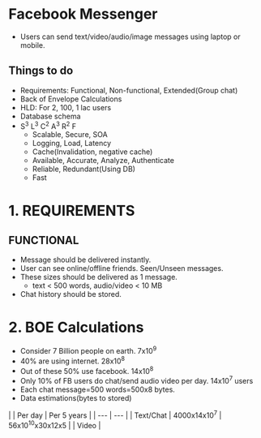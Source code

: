 # Facebook Messenger
- Users can send text/video/audio/image messages using laptop or mobile.

## Things to do
- Requirements: Functional, Non-functional, Extended(Group chat)
- Back of Envelope Calculations
- HLD: For 2, 100, 1 lac users
- Database schema
- S<sup>3</sup> L<sup>3</sup> C<sup>2</sup> A<sup>3</sup> R<sup>2</sup> F
  - Scalable, Secure, SOA
  - Logging, Load, Latency
  - Cache(Invalidation, negative cache)
  - Available, Accurate, Analyze, Authenticate
  - Reliable, Redundant(Using DB)
  - Fast

# 1. REQUIREMENTS
## FUNCTIONAL
- Message should be delivered instantly.
- User can see online/offline friends. Seen/Unseen messages.
- These sizes should be delivered as 1 message.
  - text < 500 words, audio/video < 10 MB
- Chat history should be stored.  

# 2. BOE Calculations
- Consider 7 Billion people on earth. 7x10<sup>9</sup>
- 40% are using internet. 28x10<sup>8</sup>
- Out of these 50% use facebook. 14x10<sup>8</sup>
- Only 10% of FB users do chat/send audio video per day. 14x10<sup>7</sup> users
- Each chat message=500 words=500x8 bytes.
- Data estimations(bytes to stored)

| | Per day | Per 5 years |
| --- | --- |
| Text/Chat | 4000x14x10<sup>7</sup> | 56x10<sup>10</sup>x30x12x5 |
| Video | 

